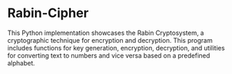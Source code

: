 # Rabin-Cipher

This Python implementation showcases the Rabin Cryptosystem, a cryptographic technique for encryption and decryption. This program includes functions for key generation, encryption, decryption, and utilities for converting text to numbers and vice versa based on a predefined alphabet.
